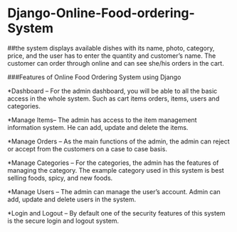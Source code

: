 # Django-Online-Food-ordering-System
##the system displays available dishes with its name, photo, category, price, and the user has to enter the quantity and customer’s name. The customer can order through online and can see she/his orders in the cart.

###Features of Online Food Ordering System using Django

*Dashboard – For the admin dashboard, you will be able to all the basic access in the whole system. Such as cart items orders, items, users and categories.

*Manage Items– The admin has access to the item management information system. He can add, update and delete the items.

*Manage Orders – As the main functions of the admin, the admin can reject or accept from the customers on a case to case basis.

*Manage Categories – For the categories, the admin has the features of managing the category. The example category used in this system is best selling foods, spicy, and new foods.

*Manage Users – The admin can manage the user’s account. Admin can add, update and delete users in the system.

*Login and Logout – By default one of the security features of this system is the secure login and logout system.
